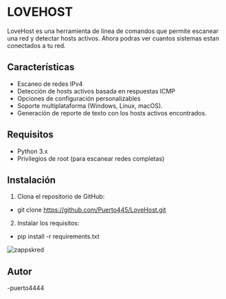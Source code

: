 # LOVEHOST

LoveHost es una herramienta de línea de comandos que permite escanear una red y detectar hosts activos. Ahora podras ver cuantos sistemas estan conectados a tu red.

## Características

- Escaneo de redes IPv4
- Detección de hosts activos basada en respuestas ICMP
- Opciones de configuración personalizables
- Soporte multiplataforma (Windows, Linux, macOS).
- Generación de reporte de texto con los hosts activos encontrados.

## Requisitos

- Python 3.x
- Privilegios de root (para escanear redes completas)

## Instalación

1. Clona el repositorio de GitHub:
- git clone https://github.com/Puerto445/LoveHost.git

2. Instalar los requisitos:
- pip install -r requirements.txt

![zappskred](https://github.com/user-attachments/assets/ab4ecf86-cdb3-4d1a-b187-b244a9d4431d)

## Autor
-puerto4444
 
